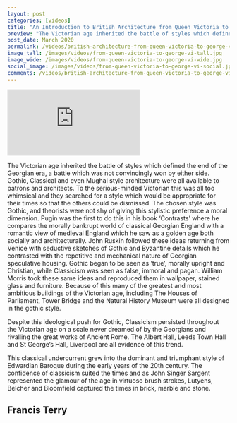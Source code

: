 ```yaml
---
layout: post
categories: [videos]
title: "An Introduction to British Architecture from Queen Victoria to George VI"
preview: "The Victorian age inherited the battle of styles which defined the end of the Georgian era, a battle which was not convincingly won by either side. Gothic, Classical and even Mughal style architecture were all available to patrons and architects."
post_date: March 2020
permalink: /videos/british-architecture-from-queen-victoria-to-george-vi/
image_tall: /images/videos/from-queen-victoria-to-george-vi-tall.jpg
image_wide: /images/videos/from-queen-victoria-to-george-vi-wide.jpg
social_image: /images/videos/from-queen-victoria-to-george-vi-social.jpg
comments: /videos/british-architecture-from-queen-victoria-to-george-vi/
---
```


<div class="videoWrapper">
	<iframe src="https://www.youtube.com/embed/h2Of8pGvOzY" frameborder="0" allow="autoplay; encrypted-media" allowfullscreen></iframe>
</div>

The Victorian age inherited the battle of styles which defined the end of the Georgian era, a battle which was not convincingly won by either side. Gothic, Classical and even Mughal style architecture were all available to patrons and architects. To the serious-minded Victorian this was all too whimsical and they searched for a style which would be appropriate for their times so that the others could be dismissed. The chosen style was Gothic, and theorists were not shy of giving this stylistic preference a moral dimension. Pugin was the first to do this in his book ‘Contrasts’ where he compares the morally bankrupt world of classical Georgian England with a romantic view of medieval England which he saw as a golden age both socially and architecturally. John Ruskin followed these ideas returning from Venice with seductive sketches of Gothic and Byzantine details which he contrasted with the repetitive and mechanical nature of Georgian speculative housing. Gothic began to be seen as ‘true’, morally upright and Christian, while Classicism was seen as false, immoral and pagan. William Morris took these same ideas and reproduced them in wallpaper, stained glass and furniture. Because of this many of the greatest and most ambitious buildings of the Victorian age, including The Houses of Parliament, Tower Bridge and the Natural History Museum were all designed in the gothic style.

Despite this ideological push for Gothic, Classicism persisted throughout the Victorian age on a scale never dreamed of by the Georgians and rivalling the great works of Ancient Rome. The Albert Hall, Leeds Town Hall and St George’s Hall, Liverpool are all evidence of this trend.

This classical undercurrent grew into the dominant and triumphant style of Edwardian Baroque during the early years of the 20th century. The confidence of classicism suited the times and as John Singer Sargent represented the glamour of the age in virtuoso brush strokes, Lutyens, Belcher and Bloomfield captured the times in brick, marble and stone.

## Francis Terry